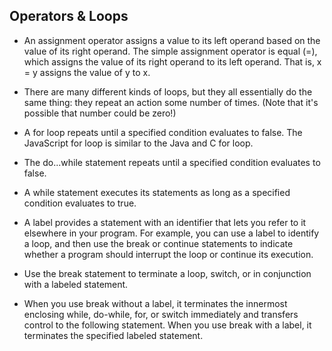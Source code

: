 ## Operators & Loops

* An assignment operator assigns a value to its left operand based on the value of its right operand. The simple assignment operator is equal (=), which assigns the value of its right operand to its left operand. That is, x = y assigns the value of y to x.

* There are many different kinds of loops, but they all essentially do the same thing: they repeat an action some number of times. (Note that it's possible that number could be zero!)

* A for loop repeats until a specified condition evaluates to false. The JavaScript for loop is similar to the Java and C for loop.

* The do...while statement repeats until a specified condition evaluates to false.

* A while statement executes its statements as long as a specified condition evaluates to true.

* A label provides a statement with an identifier that lets you refer to it elsewhere in your program. For example, you can use a label to identify a loop, and then use the break or continue statements to indicate whether a program should interrupt the loop or continue its execution.

* Use the break statement to terminate a loop, switch, or in conjunction with a labeled statement.

* When you use break without a label, it terminates the innermost enclosing while, do-while, for, or switch immediately and transfers control to the following statement.
When you use break with a label, it terminates the specified labeled statement.​